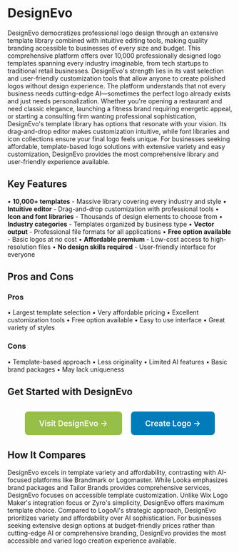 # DesignEvo

DesignEvo democratizes professional logo design through an extensive template library combined with intuitive editing tools, making quality branding accessible to businesses of every size and budget. This comprehensive platform offers over 10,000 professionally designed logo templates spanning every industry imaginable, from tech startups to traditional retail businesses. DesignEvo's strength lies in its vast selection and user-friendly customization tools that allow anyone to create polished logos without design experience. The platform understands that not every business needs cutting-edge AI—sometimes the perfect logo already exists and just needs personalization. Whether you're opening a restaurant and need classic elegance, launching a fitness brand requiring energetic appeal, or starting a consulting firm wanting professional sophistication, DesignEvo's template library has options that resonate with your vision. Its drag-and-drop editor makes customization intuitive, while font libraries and icon collections ensure your final logo feels unique. For businesses seeking affordable, template-based logo solutions with extensive variety and easy customization, DesignEvo provides the most comprehensive library and user-friendly experience available.

## Key Features

• **10,000+ templates** - Massive library covering every industry and style
• **Intuitive editor** - Drag-and-drop customization with professional tools
• **Icon and font libraries** - Thousands of design elements to choose from
• **Industry categories** - Templates organized by business type
• **Vector output** - Professional file formats for all applications
• **Free option available** - Basic logos at no cost
• **Affordable premium** - Low-cost access to high-resolution files
• **No design skills required** - User-friendly interface for everyone

## Pros and Cons

### Pros
• Largest template selection
• Very affordable pricing
• Excellent customization tools
• Free option available
• Easy to use interface
• Great variety of styles

### Cons
• Template-based approach
• Less originality
• Limited AI features
• Basic brand packages
• May lack uniqueness

## Get Started with DesignEvo

<div style="text-align: center; margin: 2rem 0;">
  <a href="https://www.designevo.com" target="_blank" rel="noopener noreferrer" style="display: inline-block; background: #96BF47; color: white; padding: 1rem 2rem; text-decoration: none; border-radius: 8px; font-weight: 600; font-size: 1.1rem; margin-right: 1rem;">Visit DesignEvo →</a>
  <a href="https://www.designevo.com/logo-maker" target="_blank" rel="noopener noreferrer" style="display: inline-block; background: #007cba; color: white; padding: 1rem 2rem; text-decoration: none; border-radius: 8px; font-weight: 600; font-size: 1.1rem;">Create Logo →</a>
</div>

## How It Compares

DesignEvo excels in template variety and affordability, contrasting with AI-focused platforms like Brandmark or Logomaster. While Looka emphasizes brand packages and Tailor Brands provides comprehensive services, DesignEvo focuses on accessible template customization. Unlike Wix Logo Maker's integration focus or Zyro's simplicity, DesignEvo offers maximum template choice. Compared to LogoAI's strategic approach, DesignEvo prioritizes variety and affordability over AI sophistication. For businesses seeking extensive design options at budget-friendly prices rather than cutting-edge AI or comprehensive branding, DesignEvo provides the most accessible and varied logo creation experience available.